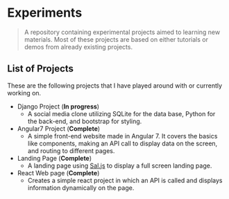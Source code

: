 #  Experiments

> A repository containing experimental projects aimed to learning new materials. Most of these projects are based on either tutorials or demos from already existing projects.

## List of Projects

These are the following projects that I have played around with or currently working on.

- Django Project (**In progress**)
  - A social media clone utilizing SQLite for the data base, Python for the back-end, and bootstrap for styling.
- Angular7 Project (**Complete**)
  - A simple front-end website made in Angular 7. It covers the basics like components, making an API call to display data on the screen, and routing to different pages.
- Landing Page (**Complete**)
  - A landing page using [Sal.js](https://github.com/mciastek/sal) to display a full screen landing page.
- React Web page (**Complete**)
  - Creates a simple react project in which an API is called and displays information dynamically on the page.

